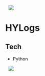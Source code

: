 <img 
        src="https://img.shields.io/github/followers/HYLogs?label=HYLogs%20Followers"
        style="height : auto; margin-left : 10px; margin-right : 10px;"/>
# HYLogs

## Tech
- Python


<a href="https://HYLogs.github.io">
    <img 
        src="https://img.shields.io/badge/Blog-blueviolet?style=flat&logo=Bloglovin&logoColor=white&link=https://HYLogs.github.io"
        style="height : auto; margin-left : 10px; margin-right : 10px;"/>
</a>

<!--
**HYLogs/HYLogs** is a ✨ _special_ ✨ repository because its `README.md` (this file) appears on your GitHub profile.

Here are some ideas to get you started:

- 🔭 I’m currently working on ...
- 🌱 I’m currently learning ...
- 👯 I’m looking to collaborate on ...
- 🤔 I’m looking for help with ...
- 💬 Ask me about ...
- 📫 How to reach me: ...
- 😄 Pronouns: ...
- ⚡ Fun fact: ...
-->
